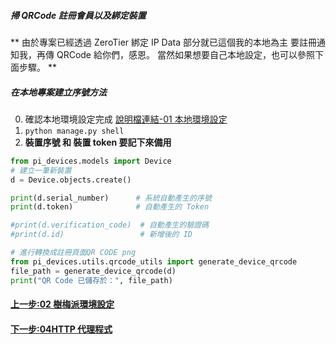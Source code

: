 <!-- markdownlint-disable -->

##### 掃 QRCode 註冊會員以及綁定裝置

**
由於專案已經透過 ZeroTier 綁定 IP
Data 部分就已這個我的本地為主
要註冊通知我，再傳 QRCode 給你們，感恩。
當然如果想要自己本地設定，也可以參照下面步驟。
**

##### 在本地專案建立序號方法

0. 確認本地環境設定完成 [說明檔連結-01 本地環境設定](01本地環境設定.md)
1. `python manage.py shell`
2. **裝置序號 和 裝置 token 要記下來備用**

```python
from pi_devices.models import Device
# 建立一筆新裝置
d = Device.objects.create()

print(d.serial_number)      # 系統自動產生的序號
print(d.token)              # 自動產生的 Token

#print(d.verification_code)  # 自動產生的驗證碼
#print(d.id)                 # 新增後的 ID

# 進行轉換成註冊頁面QR CODE png
from pi_devices.utils.qrcode_utils import generate_device_qrcode
file_path = generate_device_qrcode(d)
print("QR Code 已儲存於：", file_path)
```

#### [上一步:02 樹梅派環境設定](02樹梅派環境設定.md)

#### [下一步:04HTTP 代理程式](<04HTTP代理程式(homepi-http-agent.service).md>)
